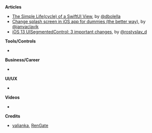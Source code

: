 **Articles**

* [The Simple Life(cycle) of a SwiftUI View](https://medium.com/flawless-app-stories/the-simple-life-cycle-of-a-swiftui-view-95e2e14848a2), by [@dbolella](https://twitter.com/dbolella)
* [Change splash screen in iOS app for dummies (the better way)](https://medium.com/flawless-app-stories/change-splash-screen-in-ios-app-for-dummies-the-better-way-e385327219e), by [@janvaclavik](https://twitter.com/janvaclavik)
* [iOS 13 UISegmentedControl: 3 important changes](https://medium.com/@rdovhaliuk/ios-13-uisegmentedcontrol-3-important-changes-d3a94fdd6763), by [@rostyslav_d](https://twitter.com/rostyslav_d)

**Tools/Controls**

* 

**Business/Career**

* 

**UI/UX**

* 

**Videos**

* 

**Credits**

* [valianka](https://github.com/valianka), [RenGate](https://github.com/rengate)
